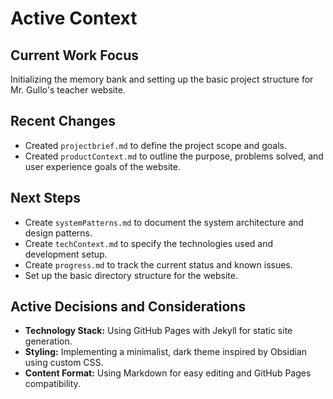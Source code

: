 # Active Context

## Current Work Focus
Initializing the memory bank and setting up the basic project structure for Mr. Gullo's teacher website.

## Recent Changes
- Created `projectbrief.md` to define the project scope and goals.
- Created `productContext.md` to outline the purpose, problems solved, and user experience goals of the website.

## Next Steps
- Create `systemPatterns.md` to document the system architecture and design patterns.
- Create `techContext.md` to specify the technologies used and development setup.
- Create `progress.md` to track the current status and known issues.
- Set up the basic directory structure for the website.

## Active Decisions and Considerations
- **Technology Stack:** Using GitHub Pages with Jekyll for static site generation.
- **Styling:** Implementing a minimalist, dark theme inspired by Obsidian using custom CSS.
- **Content Format:** Using Markdown for easy editing and GitHub Pages compatibility.
